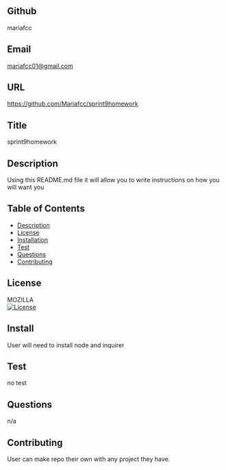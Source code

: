 
  ## Github
   mariafcc

  ## Email
   mariafcc01@gmail.com

  ## URL
  https://github.com/Mariafcc/sprint9homework

  ## Title
  sprint9homework 

  ## Description
  Using this README.md file it will allow you to write instructions on how you will want you

  ## Table of Contents 

  * [Description](#Description)
  * [License](#License)
  * [Installation](#Install)
  * [Test](#Test)
  * [Questions](#Questions)
  * [Contributing](#Contributing)

  ## License
  MOZILLA <br />
  [![License](https://img.shields.io/badge/License-MPL%202.0-brightgreen.svg)](https://opensource.org/licenses/MPL-2.0) 
  

  ## Install
  User will need to install node and inquirer

  ## Test
  no test

  ## Questions
  n/a

  ## Contributing
   User can make repo their own with any project they have. 
  
  
